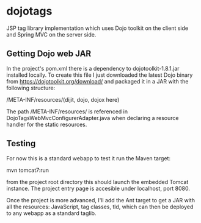 dojotags
========

JSP tag library implementation which uses Dojo toolkit on the client side and Spring MVC on the server side.


Getting Dojo web JAR
--------------------

In the project's pom.xml there is a dependency to dojotoolkit-1.8.1.jar installed locally. To create this file
I just downloaded the latest Dojo binary from https://dojotoolkit.org/download/ and packaged it in a JAR with
the following structure:

/META-INF/resources/(dijit, dojo, dojox here)

The path /META-INF/resources/ is referenced in DojoTagsWebMvcConfigurerAdapter.java when declaring a resource handler for the static
resources.

Testing
-------

For now this is a standard webapp to test it run the Maven target:

mvn tomcat7:run

from the project root directory this should launch the embedded Tomcat instance. The project entry page is accesible
under localhost, port 8080.

Once the project is more advanced, I'll add the Ant target to get a JAR with all the resources: JavaScript, tag classes, tld,
which can then be deployed to any webapp as a standard taglib.